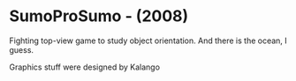 # SumoProSumo - (2008) 
Fighting top-view game to study object orientation.
And there is the ocean, I guess.

Graphics stuff were designed by Kalango
